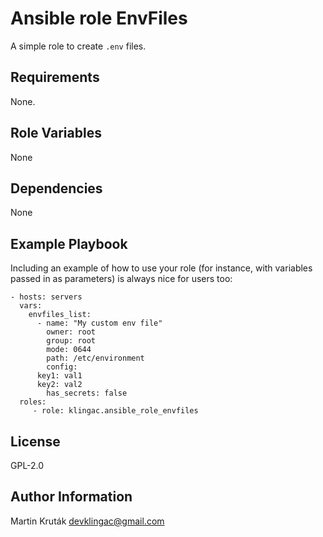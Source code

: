 Ansible role EnvFiles
=========

A simple role to create `.env` files.

Requirements
------------

None.

Role Variables
--------------

None

Dependencies
------------

None

Example Playbook
----------------

Including an example of how to use your role (for instance, with variables passed in as parameters) is always nice for users too:

    - hosts: servers
      vars:
        envfiles_list:
          - name: "My custom env file"
            owner: root
            group: root
            mode: 0644
            path: /etc/environment
            config:
	      key1: val1
	      key2: val2
            has_secrets: false
      roles:
         - role: klingac.ansible_role_envfiles

License
-------

GPL-2.0

Author Information
------------------

Martin Kruták <devklingac@gmail.com>

